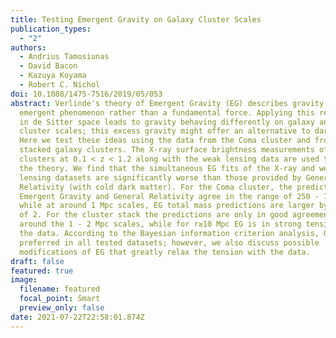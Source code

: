```yaml
---
title: Testing Emergent Gravity on Galaxy Cluster Scales
publication_types:
  - "2"
authors:
  - Andrius Tamosiunas
  - David Bacon
  - Kazuya Koyama
  - Robert C. Nichol
doi: 10.1088/1475-7516/2019/05/053
abstract: Verlinde's theory of Emergent Gravity (EG) describes gravity as an
  emergent phenomenon rather than a fundamental force. Applying this reasoning
  in de Sitter space leads to gravity behaving differently on galaxy and galaxy
  cluster scales; this excess gravity might offer an alternative to dark matter.
  Here we test these ideas using the data from the Coma cluster and from 58
  stacked galaxy clusters. The X-ray surface brightness measurements of the
  clusters at 0.1 < z < 1.2 along with the weak lensing data are used to test
  the theory. We find that the simultaneous EG fits of the X-ray and weak
  lensing datasets are significantly worse than those provided by General
  Relativity (with cold dark matter). For the Coma cluster, the predictions from
  Emergent Gravity and General Relativity agree in the range of 250 - 700 kpc,
  while at around 1 Mpc scales, EG total mass predictions are larger by a factor
  of 2. For the cluster stack the predictions are only in good agreement at
  around the 1 - 2 Mpc scales, while for r≳10 Mpc EG is in strong tension with
  the data. According to the Bayesian information criterion analysis, GR is
  preferred in all tested datasets; however, we also discuss possible
  modifications of EG that greatly relax the tension with the data.
draft: false
featured: true
image:
  filename: featured
  focal_point: Smart
  preview_only: false
date: 2021-07-22T22:58:01.874Z
---
```

